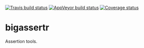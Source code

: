 [![Travis build status](https://travis-ci.org/privefl/bigassertr.svg?branch=master)](https://travis-ci.org/privefl/bigassertr)
[![AppVeyor build status](https://ci.appveyor.com/api/projects/status/github/privefl/bigassertr?branch=master&svg=true)](https://ci.appveyor.com/project/privefl/bigassertr)
[![Coverage status](https://codecov.io/gh/privefl/bigassertr/branch/master/graph/badge.svg)](https://codecov.io/github/privefl/bigassertr?branch=master)

# bigassertr

Assertion tools.
